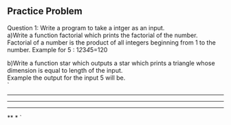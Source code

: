 ## Practice Problem 
Question 1: Write a program to take a intger as an input.                              
a)Write a function factorial which prints the factorial of the number.                        
Factorial of a number is the product of all integers beginning from 1 to the number. Example for 5 : 1*2*3*4*5=120
                                               
b)Write a function star which outputs a star which prints a triangle whose dimension is equal to length of the input.                             
Example the output for the input 5 will be.   
`
*****                     
****          
***
**
*
`
